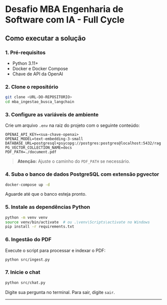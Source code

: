 # Desafio MBA Engenharia de Software com IA - Full Cycle

## Como executar a solução

### 1. Pré-requisitos

- Python 3.11+
- Docker e Docker Compose
- Chave de API da OpenAI

### 2. Clone o repositório

```sh
git clone <URL-DO-REPOSITORIO>
cd mba_ingestao_busca_langchain
```

### 3. Configure as variáveis de ambiente

Crie um arquivo `.env` na raiz do projeto com o seguinte conteúdo:

```
OPENAI_API_KEY=<sua-chave-openai>
OPENAI_MODEL=text-embedding-3-small
DATABASE_URL=postgresql+psycopg://postgres:postgres@localhost:5432/rag
PG_VECTOR_COLLECTION_NAME=docs
PDF_PATH=./document.pdf
```

> **Atenção:** Ajuste o caminho do `PDF_PATH` se necessário.

### 4. Suba o banco de dados PostgreSQL com extensão pgvector

```sh
docker-compose up -d
```

Aguarde até que o banco esteja pronto.

### 5. Instale as dependências Python

```sh
python -m venv venv
source venv/bin/activate  # ou .\venv\Scripts\activate no Windows
pip install -r requirements.txt
```

### 6. Ingestão do PDF

Execute o script para processar e indexar o PDF:

```sh
python src/ingest.py
```

### 7. Inicie o chat

```sh
python src/chat.py
```

Digite sua pergunta no terminal. Para sair, digite `sair`.

---
